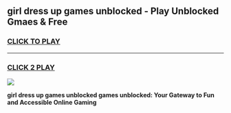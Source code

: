 
## girl dress up games unblocked - Play Unblocked Gmaes & Free
<h3>
<a href="https://premium.freeplayer.one?title=girl_dress_up_games_unblocked&ref=19F">CLICK TO PLAY</a></h3>
<hr>

<h3>
<a href="https://premium.freeplayer.one?title=girl_dress_up_games_unblocked&ref=19F">CLICK 2 PLAY</a>
  
</h3>

<a href="https://premium.freeplayer.one?title=girl_dress_up_games_unblocked&ref=19F/"><img src="https://clearcache.store/games.png"></a>


**girl dress up games unblocked games unblocked: Your Gateway to Fun and Accessible Online Gaming**
